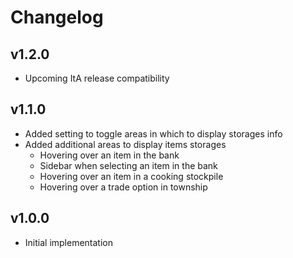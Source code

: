 # Changelog

## v1.2.0
* Upcoming ItA release compatibility

## v1.1.0
* Added setting to toggle areas in which to display storages info
* Added additional areas to display items storages
  * Hovering over an item in the bank
  * Sidebar when selecting an item in the bank
  * Hovering over an item in a cooking stockpile
  * Hovering over a trade option in township

## v1.0.0
* Initial implementation